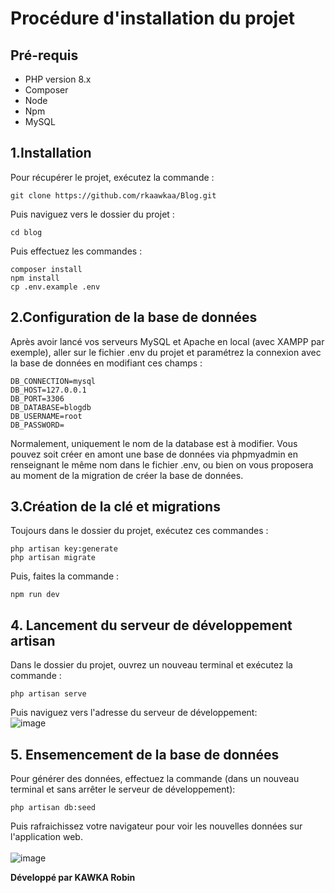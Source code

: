 # Procédure d'installation du projet

## Pré-requis

-   PHP version 8.x
-   Composer
-   Node
-   Npm
-   MySQL

## 1.Installation

Pour récupérer le projet, exécutez la commande :

```git
git clone https://github.com/rkaawkaa/Blog.git
```

Puis naviguez vers le dossier du projet :

```git
cd blog
```

Puis effectuez les commandes :

```
composer install
npm install
cp .env.example .env
```

## 2.Configuration de la base de données

Après avoir lancé vos serveurs MySQL et Apache en local (avec XAMPP par exemple), aller sur le fichier .env du projet et paramétrez la connexion avec la base de données en modifiant ces champs :

```
DB_CONNECTION=mysql
DB_HOST=127.0.0.1
DB_PORT=3306
DB_DATABASE=blogdb
DB_USERNAME=root
DB_PASSWORD=
```

Normalement, uniquement le nom de la database est à modifier. Vous pouvez soit créer en amont une base de données via phpmyadmin en renseignant le même nom dans le fichier .env, ou bien on vous proposera au moment de la migration de créer la base de données.

## 3.Création de la clé et migrations

Toujours dans le dossier du projet, exécutez ces commandes :

```
php artisan key:generate
php artisan migrate
```

Puis, faites la commande :

```
npm run dev
```

## 4. Lancement du serveur de développement artisan

Dans le dossier du projet, ouvrez un nouveau terminal et exécutez la commande :

```
php artisan serve
```

Puis naviguez vers l'adresse du serveur de développement:<br>
![image](https://github.com/rkaawkaa/Blog/assets/88223901/8b4754a3-dc21-459f-802a-4d0abcb6f323)




## 5. Ensemencement de la base de données

Pour générer des données, effectuez la commande (dans un nouveau terminal et sans arrêter le serveur de développement):

```
php artisan db:seed
```

Puis rafraichissez votre navigateur pour voir les nouvelles données sur l'application web.
<br><br>
![image](https://github.com/rkaawkaa/Blog/assets/88223901/68389b0d-cb76-4d92-9032-d8a5675fe7c7)

**Développé par KAWKA Robin**
